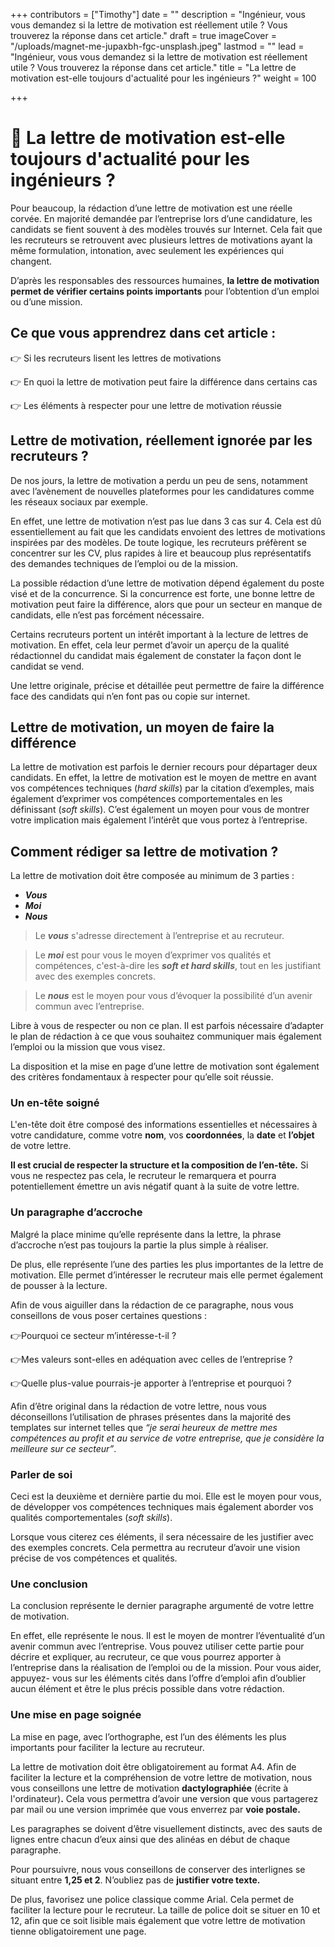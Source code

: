 +++
contributors = ["Timothy"]
date = ""
description = "Ingénieur, vous vous demandez si la lettre de motivation est réellement utile ? Vous trouverez la réponse dans cet article."
draft = true
imageCover = "/uploads/magnet-me-jupaxbh-fgc-unsplash.jpeg"
lastmod = ""
lead = "Ingénieur, vous vous demandez si la lettre de motivation est réellement utile ? Vous trouverez la réponse dans cet article."
title = "La lettre de motivation est-elle toujours d'actualité pour les ingénieurs ?"
weight = 100

+++
# **🤔** La lettre de motivation est-elle toujours d'actualité pour les ingénieurs ?

Pour beaucoup, la rédaction d’une lettre de motivation est une réelle corvée. En majorité demandée par l’entreprise lors d’une candidature, les candidats se fient souvent à des modèles trouvés sur Internet.                 Cela fait que les recruteurs se retrouvent avec plusieurs lettres de motivations ayant la même formulation, intonation, avec seulement les expériences qui changent.

D’après les responsables des ressources humaines, **la lettre de motivation permet de vérifier certains points importants** pour l’obtention d’un emploi ou d’une mission.

## Ce que vous apprendrez dans cet article :

👉 Si les recruteurs lisent les lettres de motivations

👉 En quoi la lettre de motivation peut faire la différence dans certains cas

👉 Les éléments à respecter pour une lettre de motivation réussie

## Lettre de motivation, réellement ignorée par les recruteurs ?

De nos jours, la lettre de motivation a perdu un peu de sens, notamment avec l’avènement de nouvelles plateformes pour les candidatures comme les réseaux sociaux par exemple.

En effet, une lettre de motivation n’est pas lue dans 3 cas sur 4. Cela est dû essentiellement au fait que les candidats envoient des lettres de motivations inspirées par des modèles. De toute logique, les recruteurs préfèrent se concentrer sur les CV, plus rapides à lire et beaucoup plus représentatifs des demandes techniques de l’emploi ou de la mission.

La possible rédaction d’une lettre de motivation dépend également du poste visé et de la concurrence. Si la concurrence est forte, une bonne lettre de motivation peut faire la différence, alors que pour un secteur en manque de candidats, elle n’est pas forcément nécessaire.

Certains recruteurs portent un intérêt important à la lecture de lettres de motivation. En effet, cela leur permet d’avoir un aperçu de la qualité rédactionnel du candidat mais également de constater la façon dont le candidat se vend.

Une lettre originale, précise et détaillée peut permettre de faire la différence face des candidats qui n’en font pas ou copie sur internet.

## Lettre de motivation, un moyen de faire la différence

La lettre de motivation est parfois le dernier recours pour départager deux candidats. En effet, la lettre de motivation est le moyen de mettre en avant vos compétences techniques (_hard skills_) par la citation d’exemples, mais également d’exprimer vos compétences comportementales en les définissant (_soft skills_). C’est également un moyen pour vous de montrer votre implication mais également l’intérêt que vous portez à l’entreprise.

## Comment rédiger sa lettre de motivation ?

La lettre de motivation doit être composée au minimum de 3 parties :

* **_Vous_**
* **_Moi_**
* **_Nous_**

> Le **_vous_** s'adresse directement à l’entreprise et au recruteur.

> Le **_moi_** est pour vous le moyen d’exprimer vos qualités et compétences, c'est-à-dire les **_soft et hard skills_**, tout en les justifiant avec des exemples concrets.

> Le **_nous_** est le moyen pour vous d’évoquer la possibilité d’un avenir commun avec l’entreprise.

Libre à vous de respecter ou non ce plan. Il est parfois nécessaire d’adapter le plan de rédaction à ce que vous souhaitez communiquer mais également l’emploi ou la mission que vous visez.

La disposition et la mise en page d’une lettre de motivation sont également des critères fondamentaux à respecter pour qu’elle soit réussie.

### **Un en-tête soigné**

L'en-tête doit être composé des informations essentielles et nécessaires à votre candidature, comme votre **nom**, vos **coordonnées**, la **date** et **l’objet** de votre lettre.

**Il est crucial de respecter la structure et la composition de l’en-tête.** Si vous ne respectez pas cela, le recruteur le remarquera et pourra potentiellement émettre un avis négatif quant à la suite de votre lettre.

### **Un paragraphe d’accroche**

Malgré la place minime qu’elle représente dans la lettre, la phrase d’accroche n’est pas toujours la partie la plus simple à réaliser.

De plus, elle représente l’une des parties les plus importantes de la lettre de motivation. Elle permet d’intéresser le recruteur mais elle permet également de pousser à la lecture.

Afin de vous aiguiller dans la rédaction de ce paragraphe, nous vous conseillons de vous poser certaines questions :

👉Pourquoi ce secteur m’intéresse-t-il ?

👉Mes valeurs sont-elles en adéquation avec celles de l’entreprise ?

👉Quelle plus-value pourrais-je apporter à l’entreprise et pourquoi ?

Afin d’être original dans la rédaction de votre lettre, nous vous déconseillons l’utilisation de phrases présentes dans la majorité des templates sur internet telles que _“je serai heureux de mettre mes compétences au profit et au service de votre entreprise, que je considère la meilleure sur ce secteur”_.

### Parler de soi

Ceci est la deuxième et dernière partie du moi. Elle est le moyen pour vous, de développer vos compétences techniques mais également aborder vos qualités comportementales (_soft skills_).

Lorsque vous citerez ces éléments, il sera nécessaire de les justifier avec des exemples concrets. Cela permettra au recruteur d’avoir une vision précise de vos compétences et qualités.

### Une conclusion

La conclusion représente le dernier paragraphe argumenté de votre lettre de motivation.

En effet, elle représente le nous. Il est le moyen de montrer l’éventualité d’un avenir commun avec l’entreprise. Vous pouvez utiliser cette partie pour décrire et expliquer, au recruteur, ce que vous pourrez apporter à l’entreprise dans la réalisation de l’emploi ou de la mission. Pour vous aider, appuyez- vous sur les éléments cités dans l’offre d’emploi afin d’oublier aucun élément et être le plus précis possible dans votre rédaction.

### Une mise en page soignée

La mise en page, avec l’orthographe, est l’un des éléments les plus importants pour faciliter la lecture au recruteur.

La lettre de motivation doit être obligatoirement au format A4. Afin de faciliter la lecture et la compréhension de votre lettre de motivation, nous vous conseillons une lettre de motivation **dactylographiée** (écrite à l'ordinateur)**.** Cela vous permettra d’avoir une version que vous partagerez par mail ou une version imprimée que vous enverrez par **voie postale.**

Les paragraphes se doivent d’être visuellement distincts, avec des sauts de lignes entre chacun d’eux ainsi que des alinéas en début de chaque paragraphe.

Pour poursuivre, nous vous conseillons de conserver des interlignes se situant entre **1,25 et 2**. N’oubliez pas de **justifier votre texte.**

De plus, favorisez une police classique comme Arial. Cela permet de faciliter la lecture pour le recruteur. La taille de police doit se situer en 10 et 12, afin que ce soit lisible mais également que votre lettre de motivation tienne obligatoirement une page.